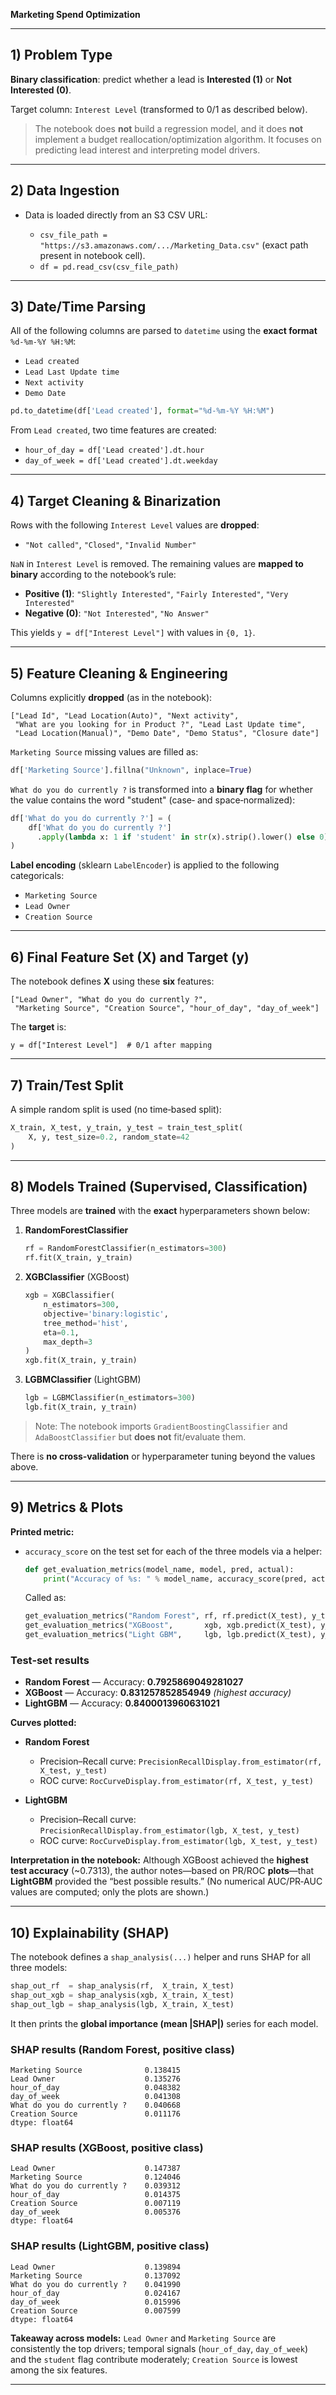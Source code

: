 **Marketing Spend Optimization** 


---

## 1) Problem Type

**Binary classification**: predict whether a lead is **Interested (1)** or **Not Interested (0)**.

Target column: `Interest Level` (transformed to 0/1 as described below).

> The notebook does **not** build a regression model, and it does **not** implement a budget reallocation/optimization algorithm. It focuses on predicting lead interest and interpreting model drivers.

---

## 2) Data Ingestion

* Data is loaded directly from an S3 CSV URL:

  * `csv_file_path = "https://s3.amazonaws.com/.../Marketing_Data.csv"` (exact path present in notebook cell).
  * `df = pd.read_csv(csv_file_path)`

---

## 3) Date/Time Parsing

All of the following columns are parsed to `datetime` using the **exact format** `%d-%m-%Y %H:%M`:

* `Lead created`
* `Lead Last Update time`
* `Next activity`
* `Demo Date`

```python
pd.to_datetime(df['Lead created'], format="%d-%m-%Y %H:%M")
```

From `Lead created`, two time features are created:

* `hour_of_day = df['Lead created'].dt.hour`
* `day_of_week = df['Lead created'].dt.weekday`

---

## 4) Target Cleaning & Binarization

Rows with the following `Interest Level` values are **dropped**:

* `"Not called"`, `"Closed"`, `"Invalid Number"`

`NaN` in `Interest Level` is removed. The remaining values are **mapped to binary** according to the notebook’s rule:

* **Positive (1)**: `"Slightly Interested"`, `"Fairly Interested"`, `"Very Interested"`
* **Negative (0)**: `"Not Interested"`, `"No Answer"`

This yields `y = df["Interest Level"]` with values in `{0, 1}`.

---

## 5) Feature Cleaning & Engineering

Columns explicitly **dropped** (as in the notebook):

```
["Lead Id", "Lead Location(Auto)", "Next activity",
 "What are you looking for in Product ?", "Lead Last Update time",
 "Lead Location(Manual)", "Demo Date", "Demo Status", "Closure date"]
```

`Marketing Source` missing values are filled as:

```python
df['Marketing Source'].fillna("Unknown", inplace=True)
```

`What do you do currently ?` is transformed into a **binary flag** for whether the value contains the word "student" (case‑ and space‑normalized):

```python
df['What do you do currently ?'] = (
    df['What do you do currently ?']
      .apply(lambda x: 1 if 'student' in str(x).strip().lower() else 0)
)
```

**Label encoding** (sklearn `LabelEncoder`) is applied to the following categoricals:

* `Marketing Source`
* `Lead Owner`
* `Creation Source`

---

## 6) Final Feature Set (X) and Target (y)

The notebook defines **X** using these **six** features:

```
["Lead Owner", "What do you do currently ?",
 "Marketing Source", "Creation Source", "hour_of_day", "day_of_week"]
```

The **target** is:

```
y = df["Interest Level"]  # 0/1 after mapping
```

---

## 7) Train/Test Split

A simple random split is used (no time‑based split):

```python
X_train, X_test, y_train, y_test = train_test_split(
    X, y, test_size=0.2, random_state=42
)
```

---

## 8) Models Trained (Supervised, Classification)

Three models are **trained** with the **exact** hyperparameters shown below:

1. **RandomForestClassifier**

   ```python
   rf = RandomForestClassifier(n_estimators=300)
   rf.fit(X_train, y_train)
   ```

2. **XGBClassifier** (XGBoost)

   ```python
   xgb = XGBClassifier(
       n_estimators=300,
       objective='binary:logistic',
       tree_method='hist',
       eta=0.1,
       max_depth=3
   )
   xgb.fit(X_train, y_train)
   ```

3. **LGBMClassifier** (LightGBM)

   ```python
   lgb = LGBMClassifier(n_estimators=300)
   lgb.fit(X_train, y_train)
   ```

> Note: The notebook imports `GradientBoostingClassifier` and `AdaBoostClassifier` but **does not** fit/evaluate them.

There is **no cross‑validation** or hyperparameter tuning beyond the values above.

---

## 9) Metrics & Plots

**Printed metric:**

* `accuracy_score` on the test set for each of the three models via a helper:

  ```python
  def get_evaluation_metrics(model_name, model, pred, actual):
      print("Accuracy of %s: " % model_name, accuracy_score(pred, actual))
  ```

  Called as:

  ```python
  get_evaluation_metrics("Random Forest", rf, rf.predict(X_test), y_test)
  get_evaluation_metrics("XGBoost",       xgb, xgb.predict(X_test), y_test)
  get_evaluation_metrics("Light GBM",     lgb, lgb.predict(X_test), y_test)
  ```

### Test‑set results 

* **Random Forest** — Accuracy: **0.7925869049281027**
* **XGBoost** — Accuracy: **0.831257852854949**  *(highest accuracy)*
* **LightGBM** — Accuracy: **0.8400013960631021**

**Curves plotted:**

* **Random Forest**

  * Precision–Recall curve: `PrecisionRecallDisplay.from_estimator(rf, X_test, y_test)`
  * ROC curve: `RocCurveDisplay.from_estimator(rf, X_test, y_test)`
* **LightGBM**

  * Precision–Recall curve: `PrecisionRecallDisplay.from_estimator(lgb, X_test, y_test)`
  * ROC curve: `RocCurveDisplay.from_estimator(lgb, X_test, y_test)`



**Interpretation in the notebook:** Although XGBoost achieved the **highest test accuracy** (\~0.7313), the author notes—based on PR/ROC **plots**—that **LightGBM** provided the “best possible results.” (No numerical AUC/PR‑AUC values are computed; only the plots are shown.)

---

## 10) Explainability (SHAP)

The notebook defines a `shap_analysis(...)` helper and runs SHAP for all three models:

```python
shap_out_rf  = shap_analysis(rf,  X_train, X_test)
shap_out_xgb = shap_analysis(xgb, X_train, X_test)
shap_out_lgb = shap_analysis(lgb, X_train, X_test)
```

It then prints the **global importance (mean |SHAP|)** series for each model.

### SHAP results (Random Forest, positive class)

```
Marketing Source              0.138415
Lead Owner                    0.135276
hour_of_day                   0.048382
day_of_week                   0.041308
What do you do currently ?    0.040668
Creation Source               0.011176
dtype: float64
```

### SHAP results (XGBoost, positive class)

```
Lead Owner                    0.147387
Marketing Source              0.124046
What do you do currently ?    0.039312
hour_of_day                   0.014375
Creation Source               0.007119
day_of_week                   0.005376
dtype: float64
```

### SHAP results (LightGBM, positive class)

```
Lead Owner                    0.139894
Marketing Source              0.137092
What do you do currently ?    0.041990
hour_of_day                   0.024167
day_of_week                   0.015996
Creation Source               0.007599
dtype: float64
```

**Takeaway across models:** `Lead Owner` and `Marketing Source` are consistently the top drivers; temporal signals (`hour_of_day`, `day_of_week`) and the `student` flag contribute moderately; `Creation Source` is lowest among the six features.



---


